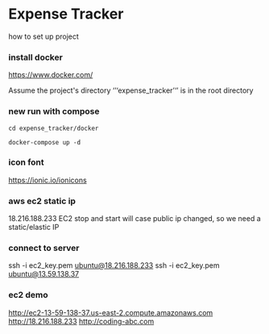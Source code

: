 # Expense Tracker
how to set up project 

### install docker
https://www.docker.com/

Assume the project's directory ‘’‘expense_tracker’‘’ is in the root directory
### new run with compose 
``` cd expense_tracker/docker ```

``` docker-compose up -d ```

### icon font
https://ionic.io/ionicons

### aws ec2 static ip
18.216.188.233
EC2 stop and start will case public ip changed, so we need a static/elastic IP 

### connect to server 
ssh -i ec2_key.pem ubuntu@18.216.188.233
ssh -i ec2_key.pem ubuntu@13.59.138.37

### ec2 demo
http://ec2-13-59-138-37.us-east-2.compute.amazonaws.com
http://18.216.188.233
http://coding-abc.com
